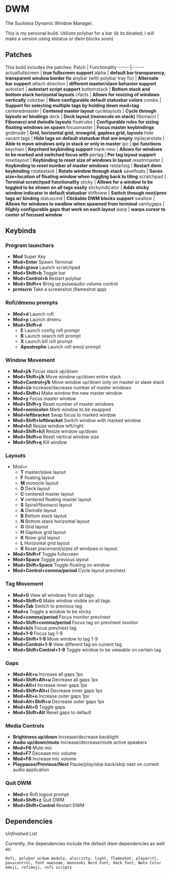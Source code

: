 # DWM
The Suckless Dynamic Window Manager.

This is my personal build. Utilizes polybar for a bar (ik its bloated, I will make a version using slstatus or dwm blocks soon)

## Patches
This build includes the patches:
Patch | Functionality
------|------
actualfullscreen | **true fullscreen support**
alpha            | **default bar transparency, transparent window border fix**
anybar (with polybar tray fix) | **Alternate bar support**
attach direction | **different master/slave behavior support** 
autostart        | **autostart script support**
bottomstack      | **Bottom stack and bottom stack horizontal layouts**
cfacts           | **Allows for resizing of windows vertically**
colorbar         | **More configurable default statusbar colors**
combo            | **Support for selecting multiple tags by holding down mod+tag**
centeredmaster   | **Centered master layout**
cyclelayouts     | **Cycle through layouts w/ bindings**
deck             | **Deck layout (monocole on stack)**
fibonacci        | **Fibonacci and dwindle layouts**
floatrules       | **Configurable rules for sizing floating windows on spawn**
focusmaster      | **Focus master keybindings**
gridmode         | **Grid, horizontal grid, nrowgrid, gapless grid, layouts**
hide vacant tags | **Hide tags on default statusbar that are empty**
inplacerotate    | **Able to move windows only in stack or only in master**
ipc              | **ipc functions**
keychain         | **Keychord keybinding support**
mark-new         | **Allows for windows to be marked and switched focus with**
pertag           | **Per tag layout support**
resetlayout      | **Keybinding to reset size of windows in layout**
resetnmaster     | **Keybinding to reset number of master windows**
restartsig       | **Restart dwm keybinding**
rotatestack      | **Rotate window through stack**
savefloats       | **Saves size+location of floating window when toggling back to tiling**
scratchpad       | **Terminal scratchpad functionality**
sticky           | **Allows for a window to be toggled to be shown on all tags easily**
stickyindicator  | **Adds sticky window indicator in default statusbar**
shiftview        | **Switch through next/prev tags w/ binding**
statuscmd        | **Clickable DWM blocks support**
swallow          | **Allows for windows to swallow when spawned from terminal**
vanitygaps       | **Highly configurable gaps that work on each layout**
warp             | **warps cursor to center of focused window**

## Keybinds

### Program launchers
  - **Mod** Super Key
  - **Mod+Enter** Spawn Terminal
  - **Mod+grave** Launch scratchpad
  - **Mod+Shift+b** Toggle bar
  - **Mod+Control+b** Restart polybar
  - **Mod+Shift+v** Bring up pulseaudio volume control
  - **prntscrn** Take a screenshot (flameshot app)

### Rofi/dmenu prompts
  - **Mod+d** Launch rofi
  - **Mod+p** Launch dmenu
  - **Mod+Shift+d**
    * **E** Launch config rofi prompt
    * **B** Launch search rofi prompt
    * **X** Launch kill rofi prompt
    * **Apostrophe** Launch rofi emoji prompt

### Window Movement
  - **Mod+j/k** Focus stack up/down
  - **Mod+Shift+j/k** Move window up/down entire stack
  - **Mod+Control+j/k** Move window up/down only on master or slave stack
  - **Mod+i/o** Increase/decrease number of master windows
  - **Mod+Shift+i** Make window the new master window
  - **Mod+y** Focus master window
  - **Mod+Shift+y** Reset number of master windows
  - **Mod+semicolon** Mark window to be swapped
  - **Mod+leftbracket** Swap focus to marked window
  - **Mod+Shift+leftbracket** Switch window with marked window
  - **Mod+h/l** Resize window left/right
  - **Mod+Shift+h/l** Resize window up/down
  - **Mod+Shift+o** Reset vertical window size
  - **Mod+Shift+q** Kill window

### Layouts
  - Mod+r
    * **T** master/slave layout
    * **F** floating layout
    * **M** monocle layout
    * **D** Deck layout
    * **C** centered master layout
    * **V** centered floating master layout
    * **S** Spiral/fibonacci layout
    * **A** Dwindle layout
    * **B** Bottom stack layout
    * **N** Bottom stack horizontal layout
    * **G** Grid layout
    * **H** Gapless grid layout
    * **K** Nrow grid layout
    * **L** Horizontal grid layout
    * **R** Reset placement/sizes of windows in layout
  - **Mod+Shift+f** Toggle fullscreen
  - **Mod+Space** Toggle previous layout
  - **Mod+Shift+Space** Toggle floating on window
  - **Mod+Control+comma/period** Cycle layout prev/next

### Tag Movement
  - **Mod+0** View all windows from all tags
  - **Mod+Shift+0** Make window visible on all tags
  - **Mod+Tab** Switch to previous tag
  - **Mod+s** Toggle a window to be sticky
  - **Mod+comma/period** Focus monitor prev/next
  - **Mod+Shift+comma/period** Focus tag on prev/next monitor
  - **Mod+b/n** Focus prev/next tag
  - **Mod+1-9** Focus tag 1-9
  - **Mod+Shift+1-9** Move window to tag 1-9
  - **Mod+Control+1-9** View different tag on current tag
  - **Mod+Shift+Control+1-9** Toggle window to be viewable on certain tag

### Gaps
  - **Mod+Alt+u** Increase all gaps 1px
  - **Mod+Shift+Alt+u** Decrease all gaps 1px
  - **Mod+Alt+i** Increase inner gaps 1px
  - **Mod+Shift+Alt+i** Decrease inner gaps 1px
  - **Mod+Alt+o** Increase outer gaps 1px
  - **Mod+Alt+Shift+o** Decrease outer gaps 1px
  - **Mod+Alt+0** Toggle gaps
  - **Mod+Shift+Alt** Reset gaps to default
  
### Media Controls
  - **Brightness up/down** Increase/decrease backlight
  - **Audio up/down/mute** Increase/decrease/mute active speakers
  - **Mod+F6** Mute mic
  - **Mod+F7** Decease mic volume
  - **Mod+F8** Increase mic volume
  - **Playpause/Previous/Next** Pause/play/skip back/skip next on current audio application

### Quit DWM
  - **Mod+z** Rofi logout prompt
  - **Mod+Shift+z** Quit DWM
  - **Mod+Shift+Control** Restart DWM

## Dependencies
*Unfinished List*

Currently, the dependencies include the default dwm dependencies as well as:
```
Rofi, polybar w/dwm module, alacritty, light, flameshot, playerctl, pavucontrol, font awesome, mononoki Nerd Font, Hack font, Noto Color emoji, rofimoji, rofi scripts
```
